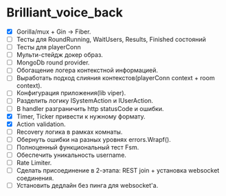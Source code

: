 # Brilliant_voice_back
- [x] Gorilla/mux + Gin -> Fiber.
- [ ] Тесты для RoundRunning, WaitUsers, Results, Finished состояний
- [ ] Тесты для playerConn 
- [ ] Мульти-стейдж докер образ.
- [ ] MongoDb round provider.
- [ ] Обогащение логера контекстной информацией.
- [ ] Выработать подход слияния контекстов(playerConn context + room context).
- [ ] Конфигурация приложения(lib viper).
- [ ] Разделить логику ISystemAction и IUserAction.
- [ ] В handler разграничить http statusCode и ошибки.
- [x] Timer, Ticker привести к нужному формату.
- [x] Action validation.
- [ ] Recovery логика в рамках комнаты.
- [ ] Обернуть ошибки на разных уровнях errors.Wrapf().
- [ ] Полноценный функциональный тест Fsm.
- [ ] Обеспечить уникальность username.
- [ ] Rate Limiter.
- [ ] Сделать присоединение в 2-этапа: REST join + установка websocket соединения.
- [ ] Установить дедлайн без пинга для websocket'а.